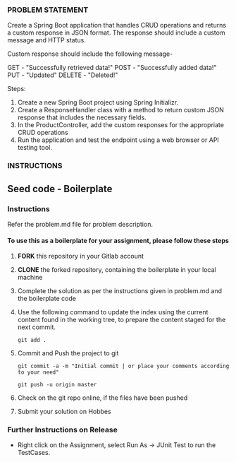 ### PROBLEM STATEMENT

Create a Spring Boot application that handles CRUD operations and returns a custom response in JSON format.
The response should include a custom message and HTTP status.

Custom response should include the following message-

GET - "Successfully retrieved data!"
POST - "Successfully added data!"
PUT - "Updated"
DELETE - "Deleted!"

Steps:

1. Create a new Spring Boot project using Spring Initializr.
2. Create a ResponseHandler class with a method to return custom JSON response that includes the necessary fields.
4. In the ProductController, add the custom responses for the appropriate CRUD operations
5. Run the application and test the endpoint using a web browser or API testing tool.

### INSTRUCTIONS

## Seed code - Boilerplate

### Instructions
Refer the problem.md file for problem description.

#### To use this as a boilerplate for your assignment, please follow these steps

1. **FORK** this repository in your Gitlab account

2. **CLONE** the forked repository, containing the boilerplate in your local machine

3. Complete the solution as per the instructions given in problem.md and the boilerplate code

5. Use the following command to update the index using the current content found in the working tree, to prepare the content staged for the next commit.

   `git add .`

6. Commit and Push the project to git

   `git commit -a -m "Initial commit | or place your comments according to your need"`

   `git push -u origin master`

7. Check on the git repo online, if the files have been pushed

8. Submit your solution on Hobbes

### Further Instructions on Release
- Right click on the Assignment, select Run As -> JUnit Test to run the TestCases.
